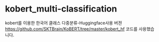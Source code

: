 # kobert_multi-classification
kobert를 이용한 한국어 클래스 다중분류-Huggingface사용 버젼</br>
https://github.com/SKTBrain/KoBERT/tree/master/kobert_hf 코드를 사용했습니다.
